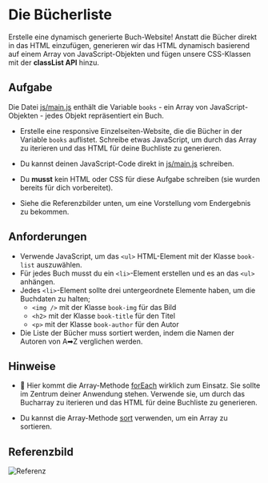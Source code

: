 # Die Bücherliste

Erstelle eine dynamisch generierte Buch-Website! Anstatt die Bücher direkt in das HTML einzufügen, generieren wir das HTML dynamisch basierend auf einem Array von JavaScript-Objekten und fügen unsere CSS-Klassen mit der **classList API** hinzu.

## Aufgabe

Die Datei [js/main.js](js/main.js) enthält die Variable `books` - ein Array von JavaScript-Objekten - jedes Objekt repräsentiert ein Buch.

- Erstelle eine responsive Einzelseiten-Website, die die Bücher in der Variable `books` auflistet. Schreibe etwas JavaScript, um durch das Array zu iterieren und das HTML für deine Buchliste zu generieren.

- Du kannst deinen JavaScript-Code direkt in [js/main.js](js/main.js) schreiben.

- Du **musst** kein HTML oder CSS für diese Aufgabe schreiben (sie wurden bereits für dich vorbereitet).

- Siehe die Referenzbilder unten, um eine Vorstellung vom Endergebnis zu bekommen.

## Anforderungen

- Verwende JavaScript, um das `<ul>` HTML-Element mit der Klasse `book-list` auszuwählen.
- Für jedes Buch musst du ein `<li>`-Element erstellen und es an das `<ul>` anhängen.
- Jedes `<li>`-Element sollte drei untergeordnete Elemente haben, um die Buchdaten zu halten;
  - `<img />` mit der Klasse `book-img` für das Bild
  - `<h2>` mit der Klasse `book-title` für den Titel
  - `<p>` mit der Klasse `book-author` für den Autor
- Die Liste der Bücher muss sortiert werden, indem die Namen der Autoren von A➡Z verglichen werden.

## Hinweise

- 💫 Hier kommt die Array-Methode [forEach](https://developer.mozilla.org/en-US/docs/Web/JavaScript/Reference/Global_Objects/Array/forEach) wirklich zum Einsatz. Sie sollte im Zentrum deiner Anwendung stehen. Verwende sie, um durch das Bucharray zu iterieren und das HTML für deine Buchliste zu generieren.

- Du kannst die Array-Methode [sort](https://developer.mozilla.org/en-US/docs/Web/JavaScript/Reference/Global_Objects/Array/sort) verwenden, um ein Array zu sortieren.

## Referenzbild

![Referenz](./reference.png)
